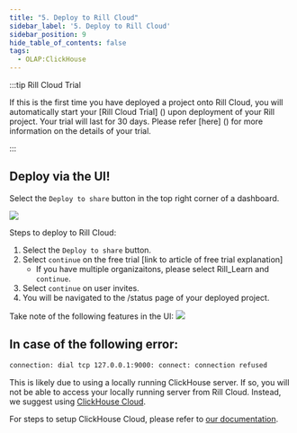 ```yaml
---
title: "5. Deploy to Rill Cloud"
sidebar_label: '5. Deploy to Rill Cloud'
sidebar_position: 9
hide_table_of_contents: false
tags:
  - OLAP:ClickHouse
---
```

:::tip Rill Cloud Trial

If this is the first time you have deployed a project onto Rill Cloud, you will automatically start your [Rill Cloud Trial] () upon deployment of your Rill project. Your trial will last for 30 days. Please refer [here] () for more information on the details of your trial.

:::

## Deploy via the UI!

Select the `Deploy to share` button in the top right corner of a dashboard.

<img src = '/img/tutorials/rill_basics/deploy-ui.gif' class='rounded-gif' />
<br />

Steps to deploy to Rill Cloud:
1. Select the `Deploy to share` button.
2. Select `continue` on the free trial [link to article of free trial explanation]
    - If you have multiple organizaitons, please select Rill_Learn and `continue`.
3. Select `continue` on user invites.
4. You will be navigated to the /status page of your deployed project.


Take note of the following features in the UI:
<img src = '/img/tutorials/rill_basics/ui-explained.gif' class='rounded-gif' />

## In case of the following error:

```bash
connection: dial tcp 127.0.0.1:9000: connect: connection refused
```

This is likely due to using a locally running ClickHouse server. If so, you will not be able to access your locally running server from Rill Cloud. Instead, we suggest using [ClickHouse Cloud](https://clickhouse.com/cloud). 

For steps to setup ClickHouse Cloud, please refer to [our documentation](https://docs.rilldata.com/reference/olap-engines/clickhouse#connecting-to-clickhouse-cloud).
